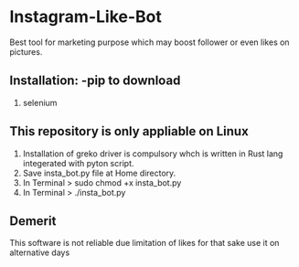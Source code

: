 # Instagram-Like-Bot
Best tool for marketing purpose which may boost follower or even likes on pictures. 

## Installation: -pip to download
1. selenium

## This repository is only appliable on Linux
1. Installation of greko driver is compulsory whch is written in Rust lang integerated with pyton script.
2. Save insta_bot.py file at Home directory.
3. In Terminal > sudo chmod +x insta_bot.py
4. In Terminal > ./insta_bot.py

## Demerit
This software is not reliable due limitation of likes for that sake use it on alternative  days
